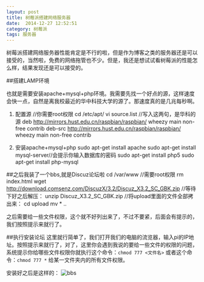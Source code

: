 ```yaml
---
layout: post
title: 树莓派搭建网络服务器
date:  2014-12-27 12:52:51   
category: 树莓派
tags: 服务器
---
```


树莓派搭建网络服务器性能肯定是不行的啦，但是作为博客之类的服务器还是可以接受的，当然啦，免费的网络拖管也不少。但是，我还是想试试看树莓派的性能怎么样，结果发现还是可以接受的。

##搭建LAMP环境

也就是需要安装apache+mysql+php环境。我需要先找一个好点的源，这样速度会快一点，自然是离我校最近的华中科技大学的源了。那速度真的是几兆每秒啊。

1. 配置源
	//你需要root权限
	cd /etc/apt/
	vi source.list
	//写入这两句，是华科的源
	deb http://mirrors.hust.edu.cn/raspbian/raspbian/ wheezy main non-free contrib
	deb-src http://mirrors.hust.edu.cn/raspbian/raspbian/ wheezy main non-free contrib

2. 安装apache+mysql+php
	sudo apt-get install apache
	sudo apt-get install mysql-server//会提示你输入数据库的密码
	sudo apt-get install php5
	sudo apt-get install php-mysql

##之后我装了一个bbs,就是Discuz论坛啦
	cd /var/www    //需要root权限
	rm index.html
	wget http://download.comsenz.com/DiscuzX/3.2/Discuz_X3.2_SC_GBK.zip
	//等待下好之后解压：
	unzip Discuz_X3.2_SC_GBK.zip
	//将upload里面的文件全部拷出来：
	cd upload
	mv * ..
	
之后需要给一些文件权限，这个就不好列出来了，不过不要紧，后面会有提示的，我们按照提示来就行了。

##执行安装论坛
这里就行简单了，我们打开我们的电脑的流览器，输入pi的IP地址。按照提示来就行了，对了，这里你会遇到我说的要给一些文件的权限的问题，系统提示你给哪些文件权限你就执行这个命令：`chmod 777 <文件名>` 或者这个命令：`chmod 777 *` 给某一文件夹内的所有文件权限。

安装好之后是这样的：
![bbs](http://shamospace.qiniudn.com/bbs.jpg)



















